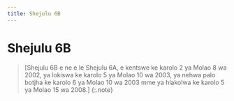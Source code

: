 ```yaml
---
title: Shejulu 6B
---
```


# Shejulu 6B

> [Shejulu 6B e ne e le Shejulu 6A, e kentswe ke karolo 2 ya Molao 8 wa 2002, ya lokiswa ke karolo 5 ya Molao 10 wa 2003, ya nehwa palo botjha ke karolo 6 ya Molao 10 wa 2003 mme ya hlakolwa ke karolo 5 ya Molao 15 wa 2008.]
{:.note}